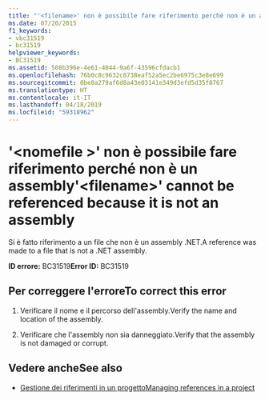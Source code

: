 ```yaml
---
title: "'<filename>' non è possibile fare riferimento perché non è un assembly"
ms.date: 07/20/2015
f1_keywords:
- vbc31519
- bc31519
helpviewer_keywords:
- BC31519
ms.assetid: 508b396e-4e61-4044-9a6f-43596cfdacb1
ms.openlocfilehash: 76b0c8c9632c8738eaf52a5ec2be6975c3e8e699
ms.sourcegitcommit: 0be8a279af6d8a43e03141e349d3efd5d35f8767
ms.translationtype: HT
ms.contentlocale: it-IT
ms.lasthandoff: 04/18/2019
ms.locfileid: "59318962"
---
```

# <a name="filename-cannot-be-referenced-because-it-is-not-an-assembly"></a><span data-ttu-id="e3277-102">'\<nomefile >' non è possibile fare riferimento perché non è un assembly</span><span class="sxs-lookup"><span data-stu-id="e3277-102">'\<filename>' cannot be referenced because it is not an assembly</span></span>
<span data-ttu-id="e3277-103">Si è fatto riferimento a un file che non è un assembly .NET.</span><span class="sxs-lookup"><span data-stu-id="e3277-103">A reference was made to a file that is not a .NET assembly.</span></span>  
  
 <span data-ttu-id="e3277-104">**ID errore:** BC31519</span><span class="sxs-lookup"><span data-stu-id="e3277-104">**Error ID:** BC31519</span></span>  
  
## <a name="to-correct-this-error"></a><span data-ttu-id="e3277-105">Per correggere l'errore</span><span class="sxs-lookup"><span data-stu-id="e3277-105">To correct this error</span></span>  
  
1. <span data-ttu-id="e3277-106">Verificare il nome e il percorso dell'assembly.</span><span class="sxs-lookup"><span data-stu-id="e3277-106">Verify the name and location of the assembly.</span></span>  
  
2. <span data-ttu-id="e3277-107">Verificare che l'assembly non sia danneggiato.</span><span class="sxs-lookup"><span data-stu-id="e3277-107">Verify that the assembly is not damaged or corrupt.</span></span>  
  
## <a name="see-also"></a><span data-ttu-id="e3277-108">Vedere anche</span><span class="sxs-lookup"><span data-stu-id="e3277-108">See also</span></span>

- [<span data-ttu-id="e3277-109">Gestione dei riferimenti in un progetto</span><span class="sxs-lookup"><span data-stu-id="e3277-109">Managing references in a project</span></span>](/visualstudio/ide/managing-references-in-a-project)
